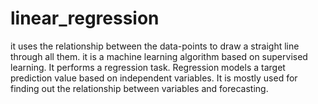 # linear_regression
it uses the relationship between the data-points to draw a straight line through all them.
it is a machine learning algorithm based on supervised learning.
It performs a regression task.
Regression models a target prediction value based on independent variables.
It is mostly used for finding out the relationship between variables and forecasting.

